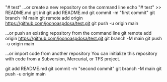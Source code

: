 "# test" 
…or create a new repository on the command line
echo "# test" >> README.md
git init
git add README.md
git commit -m "first commit"
git branch -M main
git remote add origin https://github.com/joonoaspdosa/test.git
git push -u origin main

…or push an existing repository from the command line
git remote add origin https://github.com/joonoaspdosa/test.git
git branch -M main
git push -u origin main

…or import code from another repository
You can initialize this repository with code from a Subversion, Mercurial, or TFS project.

 git add README.md
 git commit -m "second commit"
 git branch -M main
 git push -u origin main

